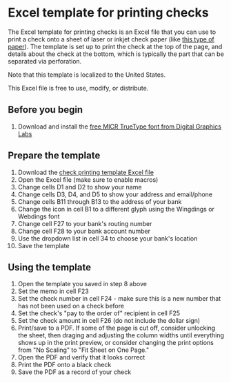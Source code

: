 # Excel template for printing checks

The Excel template for printing checks is an Excel file that you can use to print a check onto a sheet of laser or inkjet check paper (like [this type of paper](http://www.amazon.com/gp/product/B00L3NC8A8)). The template is set up to print the check at the top of the page, and details about the check at the bottom, which is typically the part that can be separated via perforation.

Note that this template is localized to the United States.

This Excel file is free to use, modify, or distribute.

Before you begin
----------------
1. Download and install the [free MICR TrueType font from Digital Graphics Labs](https://github.com/andrewstellman/excel-check-printing/blob/master/digital-graphics-labs_micr-encoding.zip?raw=true)

Prepare the template
--------------------
1. Download the [check printing template Excel file](https://github.com/andrewstellman/excel-check-printing/blob/master/Check%20printing%20template.xls?raw=true)
2. Open the Excel file (make sure to enable macros)
2. Change cells D1 and D2 to show your name
3. Change cells D3, D4, and D5 to show your address and email/phone
4. Change cells B11 through B13 to the address of your bank
5. Change the icon in cell B1 to a different glyph using the Wingdings or Webdings font
6. Change cell F27 to your bank's routing number
7. Change cell F28 to your bank account number
8. Use the dropdown list in cell 34 to choose your bank's location
9. Save the template

Using the template
------------------
1. Open the template you saved in step 8 above
2. Set the memo in cell F23
3. Set the check number in cell F24 - make sure this is a new number that has not been used on a check before
4. Set the check's "pay to the order of" recipient in cell F25
5. Set the check amount in cell F26 (do not include the dollar sign)
6. Print/save to a PDF. If some of the page is cut off, consider unlocking the sheet, then draging and adjusting the column widths until everything shows up in the print preview, or consider changing the print options from "No Scaling" to "Fit Sheet on One Page."
7. Open the PDF and verify that it looks correct
8. Print the PDF onto a black check
9. Save the PDF as a record of your check
